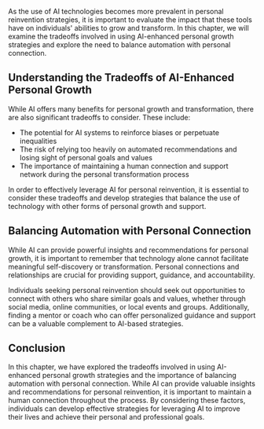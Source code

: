 
As the use of AI technologies becomes more prevalent in personal reinvention strategies, it is important to evaluate the impact that these tools have on individuals' abilities to grow and transform. In this chapter, we will examine the tradeoffs involved in using AI-enhanced personal growth strategies and explore the need to balance automation with personal connection.

Understanding the Tradeoffs of AI-Enhanced Personal Growth
----------------------------------------------------------

While AI offers many benefits for personal growth and transformation, there are also significant tradeoffs to consider. These include:

* The potential for AI systems to reinforce biases or perpetuate inequalities
* The risk of relying too heavily on automated recommendations and losing sight of personal goals and values
* The importance of maintaining a human connection and support network during the personal transformation process

In order to effectively leverage AI for personal reinvention, it is essential to consider these tradeoffs and develop strategies that balance the use of technology with other forms of personal growth and support.

Balancing Automation with Personal Connection
---------------------------------------------

While AI can provide powerful insights and recommendations for personal growth, it is important to remember that technology alone cannot facilitate meaningful self-discovery or transformation. Personal connections and relationships are crucial for providing support, guidance, and accountability.

Individuals seeking personal reinvention should seek out opportunities to connect with others who share similar goals and values, whether through social media, online communities, or local events and groups. Additionally, finding a mentor or coach who can offer personalized guidance and support can be a valuable complement to AI-based strategies.

Conclusion
----------

In this chapter, we have explored the tradeoffs involved in using AI-enhanced personal growth strategies and the importance of balancing automation with personal connection. While AI can provide valuable insights and recommendations for personal reinvention, it is important to maintain a human connection throughout the process. By considering these factors, individuals can develop effective strategies for leveraging AI to improve their lives and achieve their personal and professional goals.
